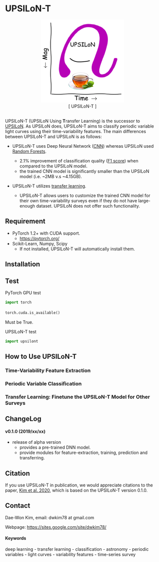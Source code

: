 # UPSILoN-T

<div align="center">
<img src="./upsilont/images/logo.png"><br/>
[ UPSILoN-T ]
</div><br>

UPSILoN-T (UPSILoN Using <b>T</b>ransfer Learning) is the successor to [UPSILoN](https://goo.gl/xmFO6Q). As UPSILoN does, UPSILoN-T aims to classify periodic variable light curves using their time-variability features. The main differences between UPSILoN-T and UPSILoN is as follows:  

 * UPSILoN-T uses Deep Neural Network ([CNN](https://en.wikipedia.org/wiki/Convolutional_neural_network)) whereas UPSILoN used [Random Forests](https://en.wikipedia.org/wiki/Random_forest).
    - 2.1% improvement of classification quality ([F1 score](http://en.wikipedia.org/wiki/F1_score)) when compared to the UPSILoN model. 
    - the trained CNN model is significantly smaller than the UPSILoN model (i.e. ~2MB v.s ~4.15GB).

 * UPSILoN-T utilizes [transfer learning](https://en.wikipedia.org/wiki/Transfer_learning).
    - UPSILoN-T allows users to customize the trained CNN model for their own time-variability surveys even if they do not have large-enough dataset. UPSILoN does not offer such functionality.


## Requirement

- PyTorch 1.2+ with CUDA support.
    - https://pytorch.org/
- Scikit-Learn, Numpy, Scipy
    - If not installed, UPSILoN-T will automatically install them.

## Installation

## Test

PyTorch GPU test

```python
import torch

torch.cuda.is_available()
```

Must be True.

UPSILoN-T test

```python
import upsilont
```

## How to Use UPSILoN-T

### Time-Variability Feature Extraction

### Periodic Variable Classification

### Transfer Learning: Finetune the UPSILoN-T Model for Other Surveys


## ChangeLog

#### v0.1.0 (2019/xx/xx)
- release of alpha version
  - provides a pre-trained DNN model.
  - provide modules for feature-extraction, training, prediction and transferring.

## Citation

If you use UPSILoN-T in publication, we would appreciate citations to the paper, [Kim et al. 2020](), which is based on the UPSILoN-T version 0.1.0.


## Contact
Dae-Won Kim, email: dwkim78 at gmail.com

Webpage: https://sites.google.com/site/dwkim78/


#### Keywords

deep learning - transfer learning - classification - astronomy - periodic variables - light curves - variability features - time-series survey
